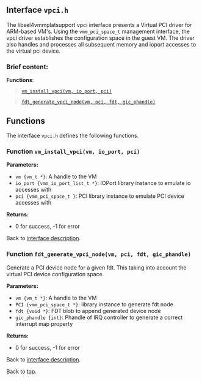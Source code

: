 <!--
     Copyright 2020, Data61, CSIRO (ABN 41 687 119 230)

     SPDX-License-Identifier: CC-BY-SA-4.0
-->

## Interface `vpci.h`

The libsel4vmmplatsupport vpci interface presents a Virtual PCI driver for ARM-based VM's.
Using the `vmm_pci_space_t` management interface, the vpci driver establishes the configuration
space in the guest VM. The driver also handles and processes all subsequent memory and ioport accesses to the
virtual pci device.

### Brief content:

**Functions**:

> [`vm_install_vpci(vm, io_port, pci)`](#function-vm_install_vpcivm-io_port-pci)

> [`fdt_generate_vpci_node(vm, pci, fdt, gic_phandle)`](#function-fdt_generate_vpci_nodevm-pci-fdt-gic_phandle)


## Functions

The interface `vpci.h` defines the following functions.

### Function `vm_install_vpci(vm, io_port, pci)`



**Parameters:**

- `vm {vm_t *}`: A handle to the VM
- `io_port {vmm_io_port_list_t *}`: IOPort library instance to emulate io accesses with
- `pci {vmm_pci_space_t }`: PCI library instance to emulate PCI device accesses with

**Returns:**

- 0 for success, -1 for error

Back to [interface description](#module-vpcih).

### Function `fdt_generate_vpci_node(vm, pci, fdt, gic_phandle)`

Generate a PCI device node for a given fdt. This taking into account
the virtual PCI device configuration space.

**Parameters:**

- `vm {vm_t *}`: A handle to the VM
- `PCI {vmm_pci_space_t *}`: library instance to generate fdt node
- `fdt {void *}`: FDT blob to append generated device node
- `gic_phandle {int}`: Phandle of IRQ controller to generate a correct interrupt map property

**Returns:**

- 0 for success, -1 for error

Back to [interface description](#module-vpcih).


Back to [top](#).

